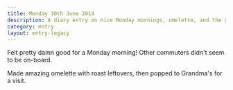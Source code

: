 ```yaml
---
title: Monday 30th June 2014
description: A diary entry on nice Monday mornings, omelette, and the grandparents
category: entry
layout: entry-legacy
---
```


Felt pretty damn good for a Monday morning! Other commuters didn't seem to be on-board.

Made amazing omelette with roast leftovers, then popped to Grandma's for a visit.
